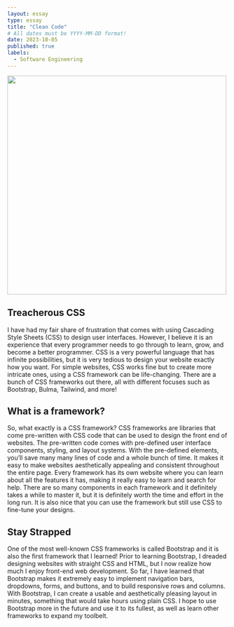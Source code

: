 ```yaml
---
layout: essay
type: essay
title: "Clean Code"
# All dates must be YYYY-MM-DD format!
date: 2023-10-05
published: true
labels:
  - Software Engineering
---
```

<div class="text-center p-4">
  <img width="500px" src="../img/" class="img-thumbnail"  alt="">
</div>

## Treacherous CSS
I have had my fair share of frustration that comes with using Cascading Style Sheets (CSS) to design user interfaces. However, I believe it is an experience that every programmer needs to go through to learn, grow, and become a better programmer. CSS is a very powerful language that has infinite possibilities, but it is very tedious to design your website exactly how you want. For simple websites, CSS works fine but to create more intricate ones, using a CSS framework can be life-changing. There are a bunch of CSS frameworks out there, all with different focuses such as Bootstrap, Bulma, Tailwind, and more!

## What is a framework?
So, what exactly is a CSS framework?
CSS frameworks are libraries that come pre-written with CSS code that can be used to design the front end of websites. The pre-written code comes with pre-defined user interface components, styling, and layout systems. With the pre-defined elements, you’ll save many many lines of code and a whole bunch of time. It makes it easy to make websites aesthetically appealing and consistent throughout the entire page. Every framework has its own website where you can learn about all the features it has, making it really easy to learn and search for help. There are so many components in each framework and it definitely takes a while to master it, but it is definitely worth the time and effort in the long run. It is also nice that you can use the framework but still use CSS to fine-tune your designs.

## Stay Strapped
One of the most well-known CSS frameworks is called Bootstrap and it is also the first framework that I learned! Prior to learning Bootstrap, I dreaded designing websites with straight CSS and HTML, but I now realize how much I enjoy front-end web development. So far, I have learned that Bootstrap makes it extremely easy to implement navigation bars, dropdowns, forms, and buttons, and to build responsive rows and columns. With Bootstrap, I can create a usable and aesthetically pleasing layout in minutes, something that would take hours using plain CSS. I hope to use Bootstrap more in the future and use it to its fullest, as well as learn other frameworks to expand my toolbelt.
